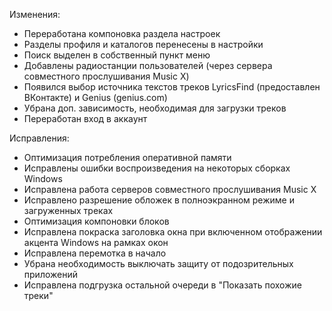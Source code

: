 Изменения:
- Переработана компоновка раздела настроек
- Разделы профиля и каталогов перенесены в настройки
- Поиск выделен в собственный пункт меню
- Добавлены радиостанции пользователей (через сервера совместного прослушивания Music X)
- Появился выбор источника текстов треков LyricsFind (предоставлен ВКонтакте) и Genius (genius.com)
- Убрана доп. зависимость, необходимая для загрузки треков
- Переработан вход в аккаунт

Исправления:
- Оптимизация потребления оперативной памяти
- Исправлены ошибки воспроизведения на некоторых сборках Windows
- Исправлена работа серверов совместного прослушивания Music X
- Исправлено разрешение обложек в полноэкранном режиме и загруженных треках
- Оптимизация компоновки блоков
- Исправлена покраска заголовка окна при включенном отображении акцента Windows на рамках окон
- Исправлена перемотка в начало
- Убрана необходимость выключать защиту от подозрительных приложений
- Исправлена подгрузка остальной очереди в "Показать похожие треки"
